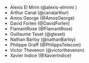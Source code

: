 - Alexis El Mrini (@alexis-elmrini )
- Arthur Canal (@canalarthur)
- Amos George (@AmosGeorge)
- David Forlen (@DavidForlen)
- FlamantRose (@FlamantRose)
- Guillaume Teset (@gteset)
- Nathan Barloy (@nathanBarloy)
- Philippe Graff (@PhilippsTelecom)
- Victor Thevenon (@victorthevenon)
- Xavier Indice (@XavierIndice)
